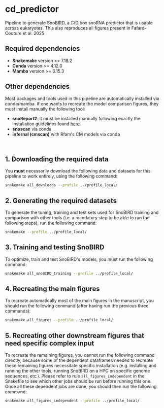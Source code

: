 # cd_predictor
Pipeline to generate SnoBIRD, a C/D box snoRNA predictor that is usable across eukaryotes. This also reproduces all figures present in Fafard-Couture et al. 2025

## Required dependencies

- **Snakemake** version >= 7.18.2<br>
- **Conda** version >= 4.12.0<br>
- **Mamba** version >= 0.15.3<br>

## Other dependencies
Most packages and tools used in this pipeline are automatically installed via conda/mamba. If one wants to recreate the model comparison figures, they must install manually the following tool:
- **snoReport2**: It must be installed manually following exactly the 
installation guidelines found [here](https://joaovicers.github.io/snoreport2/index.html#principal).
- **snoscan** via conda
- **infernal (cmscan)** with Rfam's CM models via conda
<br>

## 1. Downloading the required data
You **must** necessarily download the following data and datasets for this pipeline to work entirely, using the following command:
```bash
snakemake all_downloads --profile ../profile_local/
```
## 2. Generating the required datasets
To generate the tuning, training and test sets used for SnoBIRD training and comparison with other tools (i.e. a mandatory step to be able to run the following steps), run the following command:
```bash
snakemake --profile ../profile_local/
```
## 3. Training and testing SnoBIRD
To optimize, train and test SnoBIRD's models, you must run the following command:
```bash
snakemake all_snoBIRD_training --profile ../profile_local/
```
## 4. Recreating the main figures
To recreate automatically most of the main figures in the manuscript, you should run the following command (after having run the previous three commands): 
```bash
snakemake all_figures --profile ../profile_local/
```
## 5. Recreating other downstream figures that need specific complex input
To recreate the remaining figures, you cannot run the following command directly, because some of the dependent dataframes needed to recreate these remaining figures necessitate specific installation (e.g. installing and running the other tools, running SnoBIRD on a HPC on specific genome sequences, etc.). Please refer to rule `all_figures_independent` in the Snakefile to see which other jobs should be run before running this one. Once all these dependent jobs are done, you should then run the following command:
```bash
snakemake all_figures_independent --profile ../profile_local/
```



